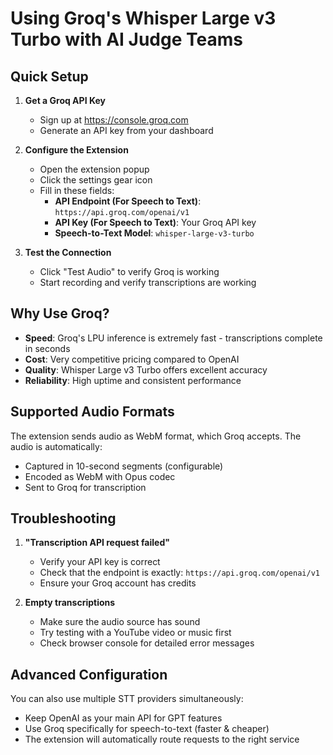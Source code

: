 # Using Groq's Whisper Large v3 Turbo with AI Judge Teams

## Quick Setup

1. **Get a Groq API Key**
   - Sign up at https://console.groq.com
   - Generate an API key from your dashboard

2. **Configure the Extension**
   - Open the extension popup
   - Click the settings gear icon
   - Fill in these fields:
     - **API Endpoint (For Speech to Text)**: `https://api.groq.com/openai/v1`
     - **API Key (For Speech to Text)**: Your Groq API key
     - **Speech-to-Text Model**: `whisper-large-v3-turbo`

3. **Test the Connection**
   - Click "Test Audio" to verify Groq is working
   - Start recording and verify transcriptions are working

## Why Use Groq?

- **Speed**: Groq's LPU inference is extremely fast - transcriptions complete in seconds
- **Cost**: Very competitive pricing compared to OpenAI
- **Quality**: Whisper Large v3 Turbo offers excellent accuracy
- **Reliability**: High uptime and consistent performance

## Supported Audio Formats

The extension sends audio as WebM format, which Groq accepts. The audio is automatically:
- Captured in 10-second segments (configurable)
- Encoded as WebM with Opus codec
- Sent to Groq for transcription

## Troubleshooting

1. **"Transcription API request failed"**
   - Verify your API key is correct
   - Check that the endpoint is exactly: `https://api.groq.com/openai/v1`
   - Ensure your Groq account has credits

2. **Empty transcriptions**
   - Make sure the audio source has sound
   - Try testing with a YouTube video or music first
   - Check browser console for detailed error messages

## Advanced Configuration

You can also use multiple STT providers simultaneously:
- Keep OpenAI as your main API for GPT features
- Use Groq specifically for speech-to-text (faster & cheaper)
- The extension will automatically route requests to the right service